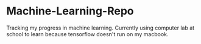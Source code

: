 # Machine-Learning-Repo
Tracking my progress in machine learning.
Currently using computer lab at school to learn because tensorflow doesn't run on my macbook.
